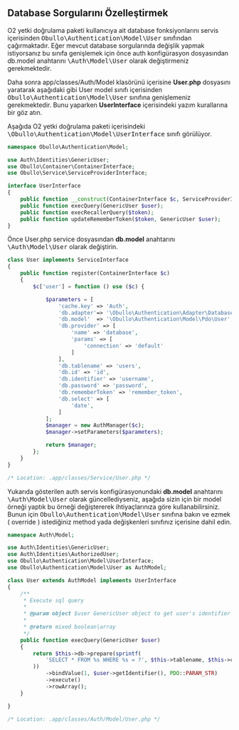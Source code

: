 
## Database Sorgularını Özelleştirmek

O2 yetki doğrulama paketi kullanıcıya ait database fonksiyonlarını servis içerisinden <kbd>Obullo\Authentication\Model\User</kbd> sınıfından çağırmaktadır. Eğer mevcut database sorgularında değişlik yapmak istiyorsanız bu sınıfa genişlemek için önce auth konfigürasyon dosyasından db.model anahtarını <kbd>\Auth\Model\User</kbd> olarak değiştirmeniz gerekmektedir.

Daha sonra <kdb>app/classes/Auth/Model</kbd> klasörünü içerisine <b>User.php</b> dosyasını yaratarak aşağıdaki gibi User model sınıfı içerisinden <kbd>Obullo\Authentication\Model\User</kbd> sınıfına genişlemeniz gerekmektedir. Bunu yaparken <b>UserInterface</b> içerisindeki yazım kurallarına bir göz atın.

Aşağıda O2 yetki doğrulama paketi içerisindeki <kbd>\Obullo\Authentication\Model\UserInterface</kbd> sınıfı görülüyor.

```php
namespace Obullo\Authentication\Model;

use Auth\Identities\GenericUser;
use Obullo\Container\ContainerInterface;
use Obullo\Service\ServiceProviderInterface;

interface UserInterface
{
    public function __construct(ContainerInterface $c, ServiceProviderInterface $provider);
    public function execQuery(GenericUser $user);
    public function execRecallerQuery($token);
    public function updateRememberToken($token, GenericUser $user);
}
```

Önce User.php service dosyasından <b>db.model</b> anahtarını <kbd>\Auth\Model\User</kbd> olarak değiştirin.

```php
class User implements ServiceInterface
{
    public function register(ContainerInterface $c)
    {
        $c['user'] = function () use ($c) {

            $parameters = [
                'cache.key' => 'Auth',
                'db.adapter'=> '\Obullo\Authentication\Adapter\Database',
                'db.model'  => '\Obullo\Authentication\Model\Pdo\User',       // User model, you can replace it with your own.
                'db.provider' => [
                    'name' => 'database',
                    'params' => [
                        'connection' => 'default'
                    ]
                ],
                'db.tablename' => 'users',
                'db.id' => 'id',
                'db.identifier' => 'username',
                'db.password' => 'password',
                'db.rememberToken' => 'remember_token',
                'db.select' => [
                    'date',
                ]
            ];
            $manager = new AuthManager($c);
            $manager->setParameters($parameters);

            return $manager;
        };
    }
}

/* Location: .app/classes/Service/User.php */
```
Yukarıda gösterilen auth servis konfigürasyonundaki <b>db.model</b> anahtarını <kbd>\Auth\Model\User</kbd> olarak güncellediyseniz, aşağıda sizin için bir model örneği yaptık bu örneği değiştererek ihtiyaçlarınıza göre kullanabilirsiniz. Bunun için <kbd>Obullo\Authentication\Model\User</kbd> sınıfına bakın ve ezmek ( override ) istediğiniz method yada değişkenleri sınıfınız içerisine dahil edin.

```php
namespace Auth\Model;

use Auth\Identities\GenericUser;
use Auth\Identities\AuthorizedUser;
use Obullo\Authentication\Model\UserInterface;
use Obullo\Authentication\Model\User as AuthModel;

class User extends AuthModel implements UserInterface
{
    /**
     * Execute sql query
     *
     * @param object $user GenericUser object to get user's identifier
     * 
     * @return mixed boolean|array
     */
    public function execQuery(GenericUser $user)
    {
        return $this->db->prepare(sprintf(
            'SELECT * FROM %s WHERE %s = ?', $this->tablename, $this->columnIdentifier
        ))
            ->bindValue(1, $user->getIdentifier(), PDO::PARAM_STR)
            ->execute()
            ->rowArray();
    }

}

/* Location: .app/classes/Auth/Model/User.php */
```